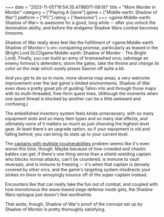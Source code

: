 +++
date = "2023-11-05T19:54:35.4798071-08:00"
title = "More Murder in Mordor"
category = ["Playing A Game"]
game = ["Middle-earth: Shadow of War"]
platform = ["PC"]
rating = ["Awesome"]
+++
<game:Middle-earth: Shadow of War> is awesome for a good, long while -- after you unlock the domination ability, and before the endgame Shadow Wars combat becomes tiresome.

Shadow of War really does feel like the fulfillment of <game:Middle-earth: Shadow of Mordor>'s orc-conquering promise, particularly as teased in the [Bright Lord DLC](game:Middle-earth: Shadow of Mordor - The Bright Lord).  Finally, you can build an army of brainwashed orcs; sabotage an enemy fortress's defenders; storm the gates, take the throne and *change its color on the map* which surely pisses Sauron off quite a bit.

And you get to do so in more, more-diverse map areas, a very welcome improvement over the last game's limited environments.  Shadow of War even does a pretty great job of guiding Talion into and through those maps with its multi-threaded, free-form quest lines.  (Although the moments when one quest thread is blocked by another can be a little awkward and confusing.)

The embellished inventory system feels kinda unnecessary, with so many equipment slots and so many item types and so many stat effects, and ultimately none of it matters so much as just choosing the highest-level gear.  At least there's an upgrade option, so if your equipment is old and falling behind, you can bring its stats up to your current level.

The [captains with multiple invulnerabilities](https://shadowofwar.fandom.com/wiki/Nemesis_Traits#Invulnerability_Strengths) problem seems like it's even worse this time, though.  Maybe because of how crowded and chaotic battles can get; if there's one thing worse than a shield-wielding captain who blocks normal attacks, can't be countered, is immune to vault reversals, *and* is immune to freezing -- it's when that captain is densely covered by other orcs, and the game's targeting system misdirects your strikes on *them* to annoyingly bounce off of the super-captain instead.

Encounters like that can really take the fun out of combat, and coupled with how monotonous the wave-based siege defense mode gets, the Shadow Wars epilogue just doesn't feel worthwhile.

That aside, though, Shadow of War's proof of the concept set up by Shadow of Mordor is pretty thoroughly satisfying.
